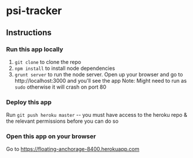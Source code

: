 # psi-tracker

## Instructions

### Run this app locally

1. `git clone` to clone the repo
2. `npm install` to install node dependencies
3. `grunt server` to run the node server. Open up your browser and go to http://localhost:3000 and you'll see the app
Note: Might need to run as `sudo` otherwise it will crash on port 80

### Deploy this app

Run `git push heroku master` -- you must have access to the heroku repo & the relevant permissions before you can do so

### Open this app on your browser

Go to https://floating-anchorage-8400.herokuapp.com

